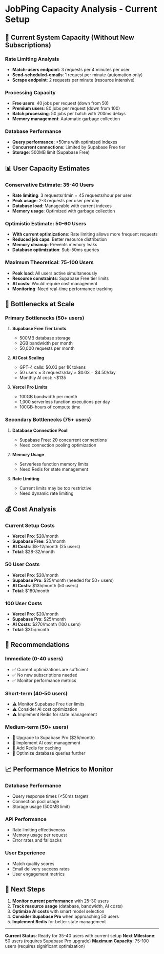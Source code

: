 # JobPing Capacity Analysis - Current Setup

## 🎯 **Current System Capacity (Without New Subscriptions)**

### **Rate Limiting Analysis**
- **Match-users endpoint**: 3 requests per 4 minutes per user
- **Send-scheduled-emails**: 1 request per minute (automation only)
- **Scrape endpoint**: 2 requests per minute (resource intensive)

### **Processing Capacity**
- **Free users**: 40 jobs per request (down from 50)
- **Premium users**: 80 jobs per request (down from 100)
- **Batch processing**: 50 jobs per batch with 200ms delays
- **Memory management**: Automatic garbage collection

### **Database Performance**
- **Query performance**: <50ms with optimized indexes
- **Concurrent connections**: Limited by Supabase Free tier
- **Storage**: 500MB limit (Supabase Free)

## 📊 **User Capacity Estimates**

### **Conservative Estimate: 35-40 Users**
- **Rate limiting**: 3 requests/4min = 45 requests/hour per user
- **Peak usage**: 2-3 requests per user per day
- **Database load**: Manageable with current indexes
- **Memory usage**: Optimized with garbage collection

### **Optimistic Estimate: 50-60 Users**
- **With current optimizations**: Rate limiting allows more frequent requests
- **Reduced job caps**: Better resource distribution
- **Memory cleanup**: Prevents memory leaks
- **Database optimization**: Sub-50ms queries

### **Maximum Theoretical: 75-100 Users**
- **Peak load**: All users active simultaneously
- **Resource constraints**: Supabase Free tier limits
- **AI costs**: Would require cost management
- **Monitoring**: Need real-time performance tracking

## 🚨 **Bottlenecks at Scale**

### **Primary Bottlenecks (50+ users)**
1. **Supabase Free Tier Limits**
   - 500MB database storage
   - 2GB bandwidth per month
   - 50,000 requests per month

2. **AI Cost Scaling**
   - GPT-4 calls: $0.03 per 1K tokens
   - 50 users × 3 requests/day × $0.03 = $4.50/day
   - Monthly AI cost: ~$135

3. **Vercel Pro Limits**
   - 100GB bandwidth per month
   - 1,000 serverless function executions per day
   - 100GB-hours of compute time

### **Secondary Bottlenecks (75+ users)**
1. **Database Connection Pool**
   - Supabase Free: 20 concurrent connections
   - Need connection pooling optimization

2. **Memory Usage**
   - Serverless function memory limits
   - Need Redis for state management

3. **Rate Limiting**
   - Current limits may be too restrictive
   - Need dynamic rate limiting

## 💰 **Cost Analysis**

### **Current Setup Costs**
- **Vercel Pro**: $20/month
- **Supabase Free**: $0/month
- **AI Costs**: $8-12/month (25 users)
- **Total**: $28-32/month

### **50 User Costs**
- **Vercel Pro**: $20/month
- **Supabase Pro**: $25/month (needed for 50+ users)
- **AI Costs**: $135/month (50 users)
- **Total**: $180/month

### **100 User Costs**
- **Vercel Pro**: $20/month
- **Supabase Pro**: $25/month
- **AI Costs**: $270/month (100 users)
- **Total**: $315/month

## 🎯 **Recommendations**

### **Immediate (0-40 users)**
- ✅ Current optimizations are sufficient
- ✅ No new subscriptions needed
- ✅ Monitor performance metrics

### **Short-term (40-50 users)**
- ⚠️ Monitor Supabase Free tier limits
- ⚠️ Consider AI cost optimization
- ⚠️ Implement Redis for state management

### **Medium-term (50+ users)**
- 🔄 Upgrade to Supabase Pro ($25/month)
- 🔄 Implement AI cost management
- 🔄 Add Redis for caching
- 🔄 Optimize database queries further

## 📈 **Performance Metrics to Monitor**

### **Database Performance**
- Query response times (<50ms target)
- Connection pool usage
- Storage usage (500MB limit)

### **API Performance**
- Rate limiting effectiveness
- Memory usage per request
- Error rates and fallbacks

### **User Experience**
- Match quality scores
- Email delivery success rates
- User engagement metrics

## 🚀 **Next Steps**

1. **Monitor current performance** with 25-30 users
2. **Track resource usage** (database, bandwidth, AI costs)
3. **Optimize AI costs** with smart model selection
4. **Consider Supabase Pro** when approaching 50 users
5. **Implement Redis** for better state management

---

**Current Status**: Ready for 35-40 users with current setup
**Next Milestone**: 50 users (requires Supabase Pro upgrade)
**Maximum Capacity**: 75-100 users (requires significant optimization)
